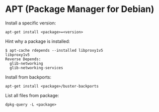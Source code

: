# APT (Package Manager for Debian)

Install a specific version:

```shell
apt-get install <package>=<version>
```

Hint why a package is installed:

```shell
$ apt-cache rdepends --installed libproxy1v5
libproxy1v5
Reverse Depends:
  glib-networking
  glib-networking-services
```

Install from backports:

```shell
apt-get install <package>/buster-backports
```

List all files from package:

```shell
dpkg-query -L <package>
```
